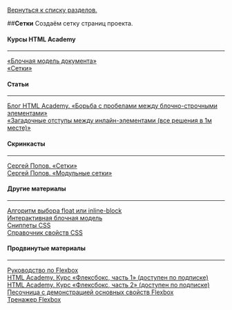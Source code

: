 [Вернуться к списку разделов.](../README.md)

##**Сетки**
Создаём сетку страниц проекта.

#### Курсы HTML Academy
----------
[«Блочная модель документа»](https://htmlacademy.ru/courses/44)<br>
[«Сетки»](https://htmlacademy.ru/courses/65)

#### Статьи
----------
[Блог HTML Academy. «Борьба с пробелами между блочно-строчными элементами»](https://htmlacademy.ru/blog/21)<br>
[«Загадочные отступы между инлайн-элементами (все решения в 1м месте)»](http://css-live.ru/articles/zagadochnye-otstupy-mezhdu-inlajn-blokami.html)<br>

#### Скринкасты
----------
[Сергей Попов. «Сетки»](https://youtu.be/ftGOG1SqMFg)<br>
[Сергей Попов. «Модульные сетки»](https://youtu.be/gdzOooO4Dxo)<br>

#### Другие материалы
----------
[Алгоритм выбора float или inline-block](../articles/алгоритм-выбора-сетки/алгоритм-выбора-сетки.jpg)<br>
[Интерактивная блочная модель](http://codepen.io/carolineartz/full/ogVXZj/)<br>
[Сниппеты CSS](https://css-tricks.com/snippets/css/)<br>
[Справочник свойств CSS](http://tympanus.net/codrops/css_reference/)<br>

#### Продвинутые материалы
----------
[Руководство по Flexbox](http://frontender.info/a-guide-to-flexbox/)<br>
[HTML Academy. Курс «Флексбокс, часть 1» (доступен по подписке)](https://htmlacademy.ru/courses/96)<br>
[HTML Academy. Курс «Флексбокс, часть 2» (доступен по подписке)](https://htmlacademy.ru/courses/113)<br>
[Песочница с демонстрацией основных свойств Flexbox](http://codepen.io/enxaneta/full/adLPwv/)<br>
[Тренажер Flexbox](http://flexboxfroggy.com/#ru)<br>
